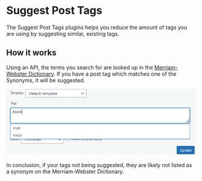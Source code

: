 # Suggest Post Tags

The Suggest Post Tags plugins helps you reduce the amount of tags you are using by suggesting similar, existing tags.

## How it works
Using an API, the terms you search for are looked up in the [Merriam-Webster Dictionary](https://www.merriam-webster.com/). If you have a post tag which matches one of the Synonyms, it will be suggested.

![Hello](/src/assets/img/suggest-tags.png)

In conclusion, if your tags not being suggested, they are likely not listed as a synonym on the Merriam-Webster Dictionary.
